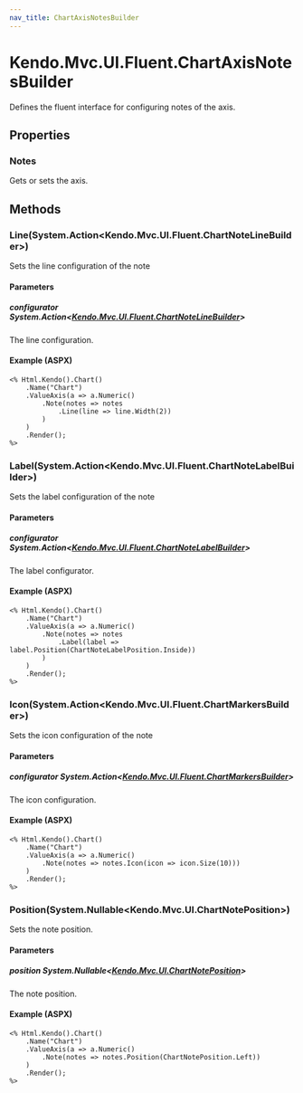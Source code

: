 ```yaml
---
nav_title: ChartAxisNotesBuilder
---
```


# Kendo.Mvc.UI.Fluent.ChartAxisNotesBuilder
Defines the fluent interface for configuring notes of the axis.



## Properties


### Notes

Gets or sets the axis.




## Methods


### Line(System.Action\<Kendo.Mvc.UI.Fluent.ChartNoteLineBuilder\>)
Sets the line configuration of the note


#### Parameters

##### configurator System.Action<[Kendo.Mvc.UI.Fluent.ChartNoteLineBuilder](/api/wrappers/aspnet-mvc/Kendo.Mvc.UI.Fluent/ChartNoteLineBuilder)>
The line configuration.




#### Example (ASPX)
    <% Html.Kendo().Chart()
        .Name("Chart")
        .ValueAxis(a => a.Numeric()
            .Note(notes => notes
                .Line(line => line.Width(2))
            )
        )
        .Render();
    %>


### Label(System.Action\<Kendo.Mvc.UI.Fluent.ChartNoteLabelBuilder\>)
Sets the label configuration of the note


#### Parameters

##### configurator System.Action<[Kendo.Mvc.UI.Fluent.ChartNoteLabelBuilder](/api/wrappers/aspnet-mvc/Kendo.Mvc.UI.Fluent/ChartNoteLabelBuilder)>
The label configurator.




#### Example (ASPX)
    <% Html.Kendo().Chart()
        .Name("Chart")
        .ValueAxis(a => a.Numeric()
            .Note(notes => notes
                .Label(label => label.Position(ChartNoteLabelPosition.Inside))
            )
        )
        .Render();
    %>


### Icon(System.Action\<Kendo.Mvc.UI.Fluent.ChartMarkersBuilder\>)
Sets the icon configuration of the note


#### Parameters

##### configurator System.Action<[Kendo.Mvc.UI.Fluent.ChartMarkersBuilder](/api/wrappers/aspnet-mvc/Kendo.Mvc.UI.Fluent/ChartMarkersBuilder)>
The icon configuration.




#### Example (ASPX)
    <% Html.Kendo().Chart()
        .Name("Chart")
        .ValueAxis(a => a.Numeric()
            .Note(notes => notes.Icon(icon => icon.Size(10)))
        )
        .Render();
    %>


### Position(System.Nullable\<Kendo.Mvc.UI.ChartNotePosition\>)
Sets the note position.


#### Parameters

##### position System.Nullable<[Kendo.Mvc.UI.ChartNotePosition](/api/wrappers/aspnet-mvc/Kendo.Mvc.UI/ChartNotePosition)>
The note position.




#### Example (ASPX)
    <% Html.Kendo().Chart()
        .Name("Chart")
        .ValueAxis(a => a.Numeric()
            .Note(notes => notes.Position(ChartNotePosition.Left))
        )
        .Render();
    %>



